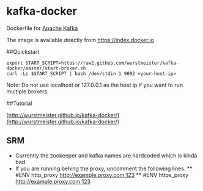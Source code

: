 kafka-docker
============

Dockerfile for [Apache Kafka](http://kafka.apache.org/)

The image is available directly from https://index.docker.io

##Quickstart

```
export START_SCRIPT=https://raw2.github.com/wurstmeister/kafka-docker/master/start-broker.sh
curl -Ls $START_SCRIPT | bash /dev/stdin 1 9092 <your-host-ip>
```

Note: Do not use localhost or 127.0.0.1 as the host ip if you want to run multiple brokers. 

##Tutorial

[http://wurstmeister.github.io/kafka-docker/](http://wurstmeister.github.io/kafka-docker/)

## SRM
* Currently the zookeeper and kafka names are hardcoded which is kinda bad.
* If you are running behing the proxy, uncomment the following lines.
** #ENV http_proxy http://example.proxy.com:123
** #ENV https_proxy http://example.proxy.com:123



